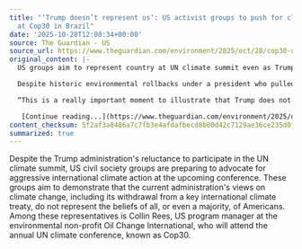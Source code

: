 ```yaml
---
title: "‘Trump doesn’t represent us’: US activist groups to push for climate action
  at Cop30 in Brazil"
date: '2025-10-28T12:00:34+00:00'
source: The Guardian - US
source_url: https://www.theguardian.com/environment/2025/oct/28/cop30-us-climate-trump
original_content: |-
  US groups aim to represent country at UN climate summit even as Trump administration declines to send a delegation

  Despite historic environmental rollbacks under a president who pulled the US from a key international climate treaty – and [recently called](https://www.theguardian.com/commentisfree/2025/oct/13/donald-trump-withdrawal-paris-agreement-tackling-climate-crisis-easier) global warming “the greatest con job ever perpetrated on the world” – US civil society groups say they are gearing up to push for bold international climate action at a major UN conference next month.

  “This is a really important moment to illustrate that Trump does not represent the entirety, or even anywhere near a majority, of us,” said Collin Rees, US program manager at the environmental non-profit Oil Change International, who will attend the annual UN climate conference, known as Cop30 **.**

   [Continue reading...](https://www.theguardian.com/environment/2025/oct/28/cop30-us-climate-trump)
content_checksum: 5f2af3a8486a7c7fb3e4afdafbecd8b00d42c7129ae36ce235d0f33078115021
summarized: true
---
```


Despite the Trump administration's reluctance to participate in the UN climate summit, US civil society groups are preparing to advocate for aggressive international climate action at the upcoming conference. These groups aim to demonstrate that the current administration's views on climate change, including its withdrawal from a key international climate treaty, do not represent the beliefs of all, or even a majority, of Americans. Among these representatives is Collin Rees, US program manager at the environmental non-profit Oil Change International, who will attend the annual UN climate conference, known as Cop30.